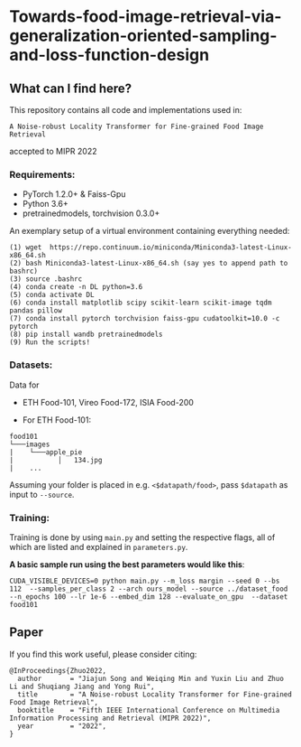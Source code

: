 # Towards-food-image-retrieval-via-generalization-oriented-sampling-and-loss-function-design

## What can I find here?

This repository contains all code and implementations used in:

```
A Noise-robust Locality Transformer for Fine-grained Food Image Retrieval
```
accepted to MIPR 2022

### Requirements:

* PyTorch 1.2.0+ & Faiss-Gpu
* Python 3.6+
* pretrainedmodels, torchvision 0.3.0+

An exemplary setup of a virtual environment containing everything needed:
```
(1) wget  https://repo.continuum.io/miniconda/Miniconda3-latest-Linux-x86_64.sh
(2) bash Miniconda3-latest-Linux-x86_64.sh (say yes to append path to bashrc)
(3) source .bashrc
(4) conda create -n DL python=3.6
(5) conda activate DL
(6) conda install matplotlib scipy scikit-learn scikit-image tqdm pandas pillow
(7) conda install pytorch torchvision faiss-gpu cudatoolkit=10.0 -c pytorch
(8) pip install wandb pretrainedmodels
(9) Run the scripts!
```

### Datasets:
Data for
* ETH Food-101, Vireo Food-172, ISIA Food-200


* For ETH Food-101:
```
food101
└───images
|    └───apple_pie
|           │   134.jpg
|    ...
```

Assuming your folder is placed in e.g. `<$datapath/food>`, pass `$datapath` as input to `--source`.

### Training:
Training is done by using `main.py` and setting the respective flags, all of which are listed and explained in `parameters.py`.

**A basic sample run using the best parameters would like this**:

```
CUDA_VISIBLE_DEVICES=0 python main.py --m_loss margin --seed 0 --bs 112  --samples_per_class 2 --arch ours_model --source ../dataset_food --n_epochs 100 --lr 1e-6 --embed_dim 128 --evaluate_on_gpu  --dataset food101
```
## Paper
If you find this work useful, please consider citing:
```
@InProceedings{Zhuo2022,
  author       = "Jiajun Song and Weiqing Min and Yuxin Liu and Zhuo Li and Shuqiang Jiang and Yong Rui",
  title        = "A Noise-robust Locality Transformer for Fine-grained Food Image Retrieval",
  booktitle    = "Fifth IEEE International Conference on Multimedia Information Processing and Retrieval (MIPR 2022)",
  year         = "2022",
}
```

